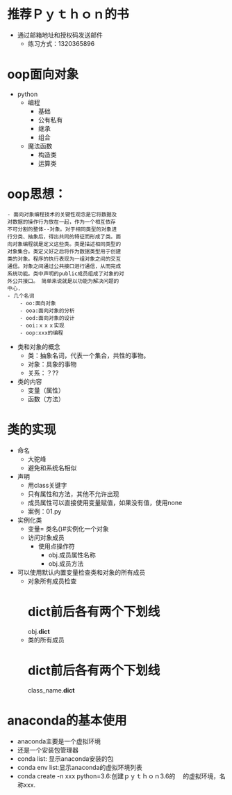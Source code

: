 # 推荐Ｐｙｔｈｏｎ的书
- 通过邮箱地址和授权码发送邮件
    - 练习方式：1320365896
# oop面向对象
- python
    - 编程
        - 基础
        - 公有私有
        - 继承
        - 组合
    - 魔法函数
        - 构造类
        - 运算类
        
# oop思想：
    - 面向对象编程技术的关键性观念是它将数据及
    对数据的操作行为放在一起，作为一个相互依存
    不可分割的整体--对象。对于相同类型的对象进
    行分类、抽象后，得出共同的特征而形成了类。面
    向对象编程就是定义这些类。类是描述相同类型的
    对象集合。类定义好之后将作为数据类型用于创建
    类的对象。程序的执行表现为一组对象之间的交互
    通信。对象之间通过公共接口进行通信，从而完成
    系统功能。类中声明的public成员组成了对象的对
    外公共接口。 简单来说就是以功能为解决问题的
    中心.
    - 几个名词
        - oo:面向对象
        - ooa:面向对象的分析
        - ood:面向对象的设计
        - ooi:ｘｘｘ实现
        - oop:xxx的编程
- 类和对象的概念
    - 类：抽象名词，代表一个集合，共性的事物。
    - 对象：具象的事物
    - 关系：？??
- 类的内容  
    - 变量（属性）
    - 函数（方法）
# 类的实现
- 命名
    - 大驼峰
    - 避免和系统名相似
- 声明
    - 用class关键字
    - 只有属性和方法，其他不允许出现
    - 成员属性可以直接使用变量赋值，如果没有值，使用none
    - 案例：01.py
- 实例化类
    - 变量= 类名()#实例化一个对象
    - 访问对象成员
        - 使用点操作符
            - obj.成员属性名称
            - obj.成员方法
- 可以使用默认内置变量检查类和对象的所有成员
    - 对象所有成员检查
        # dict前后各有两个下划线
        obj.__dict__
    - 类的所有成员
        # dict前后各有两个下划线
        class_name.__dict__
    
    
# anaconda的基本使用
- anaconda主要是一个虚拟环境
- 还是一个安装包管理器
- conda list: 显示anaconda安装的包
- conda env list:显示anaconda的虚拟环境列表
- conda create -n xxx python=3.6:创建ｐｙｔｈｏｎ3.6的
　的虚拟环境，名称xxx.

    
    
    
    
    
    